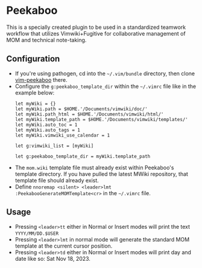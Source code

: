Peekaboo
========

This is a specially created plugin to be used in a standardized teamwork
workflow that utilizes Vimwiki+Fugitive for collaborative management of MOM and
technical note-taking.

Configuration
-------------
* If you're using pathogen, cd into the `~/.vim/bundle` directory, then clone
  [vim-peekaboo](http://munchkin.apikkoho.com:3000/Eddy_n00319/vim-peekaboo.git) there.
* Configure the `g:peekaboo_template_dir` within the `~/.vimrc` file like in the
  example below:
    ```
    let myWiki = {}
    let myWiki.path = $HOME.'/Documents/vimwiki/doc/'
    let myWiki.path_html = $HOME.'/Documents/vimwiki/html/'
    let myWiki.template_path = $HOME.'/Documents/vimwiki/templates/'
    let myWiki.auto_toc = 1
    let myWiki.auto_tags = 1
    let myWiki.vimwiki_use_calendar = 1

    let g:vimwiki_list = [myWiki]

    let g:peekaboo_template_dir = myWiki.template_path
    ```
* The `mom.wiki` template file must already exist within Peekaboo's template
  directory. If you have pulled the latest MWiki repository, that template file
  should already exist.
* Define `nnoremap <silent> <leader>lmt :PeekabooGenerateMOMTemplate<cr>` in the
  `~/.vimrc` file.

Usage
-----
* Pressing `<leader>tt` either in Normal or Insert modes will print the text
  `YYYY/MM/DD.$USER`
* Pressing `<leader>lmt` in normal mode will generate the standard MOM template
  at the current cursor position.
* Pressing `<leader>td` either in Normal or Insert modes will print day and date
  like so: Sat Nov 18, 2023.
